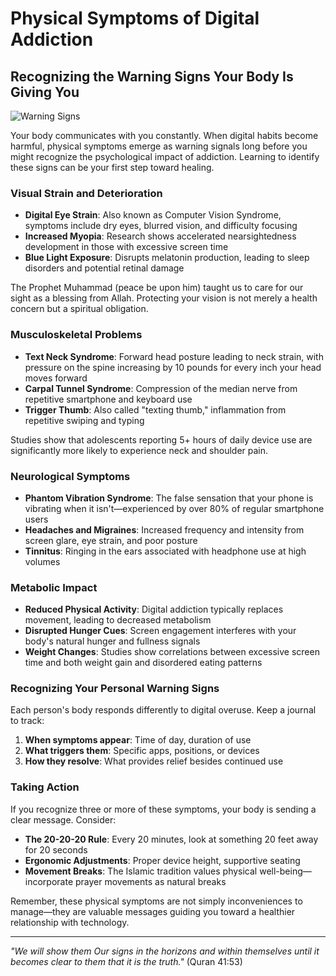 # Physical Symptoms of Digital Addiction

## Recognizing the Warning Signs Your Body Is Giving You

![Warning Signs](/public/images/resources/warning-signs.png)

Your body communicates with you constantly. When digital habits become harmful, physical symptoms emerge as warning signals long before you might recognize the psychological impact of addiction. Learning to identify these signs can be your first step toward healing.

### Visual Strain and Deterioration

- **Digital Eye Strain**: Also known as Computer Vision Syndrome, symptoms include dry eyes, blurred vision, and difficulty focusing
- **Increased Myopia**: Research shows accelerated nearsightedness development in those with excessive screen time
- **Blue Light Exposure**: Disrupts melatonin production, leading to sleep disorders and potential retinal damage

The Prophet Muhammad (peace be upon him) taught us to care for our sight as a blessing from Allah. Protecting your vision is not merely a health concern but a spiritual obligation.

### Musculoskeletal Problems

- **Text Neck Syndrome**: Forward head posture leading to neck strain, with pressure on the spine increasing by 10 pounds for every inch your head moves forward
- **Carpal Tunnel Syndrome**: Compression of the median nerve from repetitive smartphone and keyboard use
- **Trigger Thumb**: Also called "texting thumb," inflammation from repetitive swiping and typing

Studies show that adolescents reporting 5+ hours of daily device use are significantly more likely to experience neck and shoulder pain.

### Neurological Symptoms

- **Phantom Vibration Syndrome**: The false sensation that your phone is vibrating when it isn't—experienced by over 80% of regular smartphone users
- **Headaches and Migraines**: Increased frequency and intensity from screen glare, eye strain, and poor posture
- **Tinnitus**: Ringing in the ears associated with headphone use at high volumes

### Metabolic Impact

- **Reduced Physical Activity**: Digital addiction typically replaces movement, leading to decreased metabolism
- **Disrupted Hunger Cues**: Screen engagement interferes with your body's natural hunger and fullness signals
- **Weight Changes**: Studies show correlations between excessive screen time and both weight gain and disordered eating patterns

### Recognizing Your Personal Warning Signs

Each person's body responds differently to digital overuse. Keep a journal to track:

1. **When symptoms appear**: Time of day, duration of use
2. **What triggers them**: Specific apps, positions, or devices
3. **How they resolve**: What provides relief besides continued use

### Taking Action

If you recognize three or more of these symptoms, your body is sending a clear message. Consider:

- **The 20-20-20 Rule**: Every 20 minutes, look at something 20 feet away for 20 seconds
- **Ergonomic Adjustments**: Proper device height, supportive seating
- **Movement Breaks**: The Islamic tradition values physical well-being—incorporate prayer movements as natural breaks

Remember, these physical symptoms are not simply inconveniences to manage—they are valuable messages guiding you toward a healthier relationship with technology.

---

*"We will show them Our signs in the horizons and within themselves until it becomes clear to them that it is the truth."* (Quran 41:53) 
